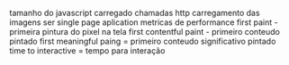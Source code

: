tamanho do javascript carregado 
chamadas http 
carregamento das imagens 
ser single page aplication 
metricas de performance 
	first paint - primeira pintura do pixel na tela
	first contentful paint - primeiro conteudo pintado
	first meaningful paing = primeiro conteudo significativo pintado
	time to interactive = tempo para interação
